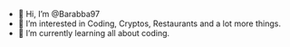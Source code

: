 - 👋 Hi, I’m @Barabba97
- 👀 I’m interested in Coding, Cryptos, Restaurants and a lot more things.
- 🌱 I’m currently learning all about coding.

<!---
Barabba97/Barabba97 is a ✨ special ✨ repository because its `README.md` (this file) appears on your GitHub profile.
You can click the Preview link to take a look at your changes.
--->
